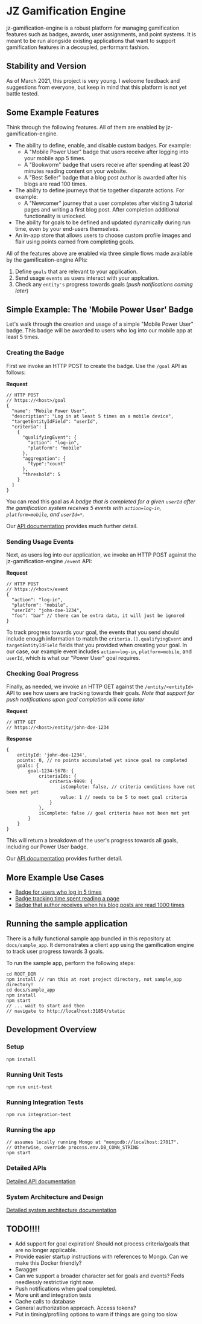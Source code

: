 # JZ Gamification Engine
jz-gamification-engine is a robust platform for managing gamification features such as badges, awards, user assignments, and point systems. It is meant to be run alongside existing applications that want to support gamification features in a decoupled, performant fashion.

## Stability and Version
As of March 2021, this project is very young. I welcome feedback and suggestions from everyone, but keep in mind that this platform is not yet battle tested.

## Some Example Features 
Think through the following features. All of them are enabled by jz-gamification-engine.

* The ability to define, enable, and disable custom badges. For example:
    * A "Mobile Power User" badge that users receive after logging into your mobile app 5 times.
    * A "Bookworm" badge that users receive after spending at least 20 minutes reading content on your website.
    * A "Best Seller" badge that a blog post author is awarded after his blogs are read 100 times.
* The ability to define journeys that tie together disparate actions. For example:
    * A "Newcomer" journey that a user completes after visiting 3 tutorial pages and writing a first blog post. After completion additional functionality is unlocked.    
* The ability for goals to be defined and updated dynamically during run time, even by your end-users themselves. 
* An in-app store that allows users to choose custom profile images and flair using points earned from completing goals.

All of the features above are enabled via three simple flows made available by the gamification-engine APIs:

1. Define `goals` that are relevant to your application.
2. Send usage `events` as users interact with your applcation.
3. Check any `entity's` progress towards goals (*push notifications coming later*)

## Simple Example: The 'Mobile Power User' Badge

Let's walk through the creation and usage of a simple "Mobile Power User" badge. This badge will be awarded to users who log into our mobile app at least 5 times.

### Creating the Badge
First we invoke an HTTP POST to create the badge. Use the `/goal` API as follows:

**Request**
```
// HTTP POST 
// https://<host>/goal
{
  "name": "Mobile Power User",
  "description": "Log in at least 5 times on a mobile device",
  "targetEntityIdField": "userId",
  "criteria": [
    {
      "qualifyingEvent": {
        "action": "log-in",
        "platform": "mobile"
      },
      "aggregation": {
      	"type":"count"
      },
      "threshold": 5
    }
  ]
}
```

You can read this goal as *A badge that is completed for a given `userId` after the gamification system receives 5 events with `action=log-in`, `platform=mobile`, and `userId=*`*.

Our [API documentation](docs/api.md) provides much further detail. 

### Sending Usage Events
Next, as users log into our application, we invoke an HTTP POST against the jz-gamification-engine `/event` API:

**Request**
```
// HTTP POST 
// https://<host>/event
{
  "action": "log-in",
  "platform": "mobile",
  "userId": "john-doe-1234",
  "foo": "bar" // there can be extra data, it will just be ignored
}
```

To track progress towards your goal, the events that you send should include enough information to match the `criteria.[].qualifyingEvent` and `targetEntityIdField` fields that you provided when creating your goal. In our case, our example event includes `action=log-in`, `platform=mobile`, and `userId`, which is what our "Power User" goal requires.

### Checking Goal Progress
Finally, as needed, we invoke an HTTP GET against the `/entity/<entityId>` API to see how users are tracking towards their goals. *Note that support for push notifications upon goal completion will come later*

**Request**
```
// HTTP GET 
// https://<host>/entity/john-doe-1234
```

**Response**
```
{
    entityId: 'john-doe-1234',
    points: 0, // no points accumulated yet since goal no completed
    goals: {
        goal-1234-5678: {
            criteriaIds: {
                criteria-9999: {
                    isComplete: false, // criteria conditions have not been met yet
                    value: 1 // needs to be 5 to meet goal criteria
                }
            },
            isComplete: false // goal criteria have not been met yet
        }
    }
}
```
This will return a breakdown of the user's progress towards all goals, including our Power User badge. 

Our [API documentation](docs/api.md) provides further detail.

## More Example Use Cases

* [Badge for users who log in 5 times](docs/use-case-simple-badge.md)
* [Badge tracking time spent reading a page](docs/use-case-track-time-on-page.md)
* [Badge that author receives when his blog posts are read 1000 times](docs/use-case-track-blog-post-reads.md)

## Running the sample application

There is a fully functional sample app bundled in this repository at `docs/sample_app`. It demonstrates a client app using the gamification engine to track user progress towards 3 goals.

To run the sample app, perform the following steps:
```
cd ROOT_DIR
npm install // run this at root project directory, not sample_app directory!
cd docs/sample_app
npm install
npm start
// ... wait to start and then
// navigate to http://localhost:31854/static
```

## Development Overview

### Setup
```
npm install
```

### Running Unit Tests

```
npm run unit-test
```

### Running Integration Tests

```
npm run integration-test
```

### Running the app
```
// assumes locally running Mongo at "mongodb://localhost:27017".
// Otherwise, override process.env.DB_CONN_STRING
npm start
```

### Detailed APIs
[Detailed API documentation](docs/api.md)

### System Architecture and Design
[Detailed system architecture documentation](docs/system-architecture.md)


## TODO!!!!
* Add support for goal expiration! Should not process criteria/goals that are no longer applicable.
* Provide easier startup instructions with references to Mongo. Can we make this Docker friendly?
* Swagger
* Can we support a broader character set for goals and events? Feels needlessly restrictive right now.
* Push notifications when goal completed.
* More unit and integration tests
* Cache calls to database
* General authorization approach. Access tokens?
* Put in timing/profiling options to warn if things are going too slow